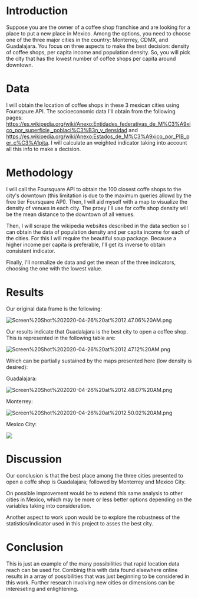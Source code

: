 
# Introduction

Suppose you are the owner of a coffee shop franchise and are looking for a place to put a new place in Mexico. Among the options, you need to choose one of the three major cities in the country: Monterrey, CDMX, and Guadalajara. You focus on three aspects to make the best decision: density of coffee shops, per capita income and population density. So, you will pick the city that has the lowest number of coffee shops per capita around downtown.

# Data

I will obtain the location of coffee shops in these 3 mexican cities using Foursqaure API. The socioeconomic data I'll obtain from the following pages: https://es.wikipedia.org/wiki/Anexo:Entidades_federativas_de_M%C3%A9xico_por_superficie,_poblaci%C3%B3n_y_densidad and https://es.wikipedia.org/wiki/Anexo:Estados_de_M%C3%A9xico_por_PIB_per_c%C3%A1pita. I will calculate an weighted indicator taking into account all this info to make a decision.

# Methodology

I will call the Foursquare API to obtain the 100 closest coffe shops to the city's downtown (this limitation is due to the maximum queries allowd by the free tier Foursquare API). Then, I will aid myself with a map to visualize the density of venues in each city. The proxy I'll use for coffe shop density will be the mean distance to the downtown of all venues.

Then, I will scrape the wikipedia websites described in the data section so I can obtain the data of population density and per capita income for each of the cities. For this I will require the beautiful soup package. Because a higher income per capita is preferable, I'll get its inverse to obtain consistent indicator.

Finally, I'll normalize de data and get the mean of the three indicators, choosing the one with the lowest value.

# Results

Our original data frame is the following:

![Screen%20Shot%202020-04-26%20at%2012.47.06%20AM.png](attachment:Screen%20Shot%202020-04-26%20at%2012.47.06%20AM.png)

Our results indicate that Guadalajara is the best city to open a coffee shop. This is represented in the following table are:

![Screen%20Shot%202020-04-26%20at%2012.47.12%20AM.png](attachment:Screen%20Shot%202020-04-26%20at%2012.47.12%20AM.png)

Which can be partially sustained by the maps presented here (low density is desired):

Guadalajara:

![Screen%20Shot%202020-04-26%20at%2012.48.07%20AM.png](attachment:Screen%20Shot%202020-04-26%20at%2012.48.07%20AM.png)

Monterrey:

![Screen%20Shot%202020-04-26%20at%2012.50.02%20AM.png](attachment:Screen%20Shot%202020-04-26%20at%2012.50.02%20AM.png)

Mexico City:

<img src="learning/cdmx">

# Discussion

Our conclusion is that the best place among the three cities presented to open a coffe shop is Guadalajara; followed by Monterrey and Mexico City.

On possible improvement would be to extend this same analysis to other cities in Mexico, which may be more or less better options depending on the variables taking into consideration.

Another aspect to work upon would be to explore the robustness of the statistics/indicator used in this project to asses the best city.

# Conclusion

This is just an example of the many possibilities that rapid location data reach can be used for. Combinig this with data found elsewhere online results in a array of possibilities that was just beginning to be considered in this work. Further research involving new cities or dimensions can be intereseting and enlightening.


```python

```
